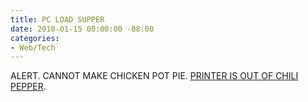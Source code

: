 ```yaml
---
title: PC LOAD SUPPER
date: 2010-01-15 00:00:00 -08:00
categories:
- Web/Tech
---
```


<p>ALERT. CANNOT MAKE CHICKEN POT PIE. <a href="http://www.good.is/post/the-food-printer-how-mit-is-taking-the-cooking-out-of-cooking/">PRINTER IS OUT OF CHILI PEPPER</a>.</p>
